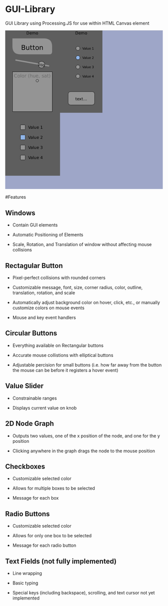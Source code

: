 # GUI-Library
GUI Library using Processing.JS for use within HTML Canvas element

![Gui Demo](https://github.com/Elliot-TS/GUI-Library/blob/main/GUI%20Library%20Demo.png)

#Features

## Windows

  * Contain GUI elements
  
  * Automatic Positioning of Elements
  
  * Scale, Rotation, and Translation of window without affecting mouse collisions
  
## Rectagular Button

  * Pixel-perfect collisions with rounded corners
  
  * Customizable message, font, size, corner radius, color, outline, translation, rotation, and scale
  
  * Automatically adjust background color on hover, click, etc., or manually customize colors on mouse events
  
  * Mouse and key event handlers
  
## Circular Buttons

  * Everything available on Rectangular buttons
  
  * Accurate mouse collistions with elliptical buttons
  
  * Adjustable percision for small buttons (i.e. how far away from the button the mouse can be before it registers a hover event)
  
## Value Slider

  * Constrainable ranges
  
  * Displays current value on knob
  
## 2D Node Graph
 
   * Outputs two values, one of the x position of the node, and one for the y position
   
   * Clicking anywhere in the graph drags the node to the mouse position
   
## Checkboxes

  * Customizable selected color
  
  * Allows for multiple boxes to be selected
  
  * Message for each box
  
## Radio Buttons

  * Customizable selected color
  
  * Allows for only one box to be selected
  
  * Message for each radio button

## Text Fields (not fully implemented)

  * Line wrapping
  
  * Basic typing
  
  * Special keys (including backspace), scrolling, and text cursor not yet implemented
